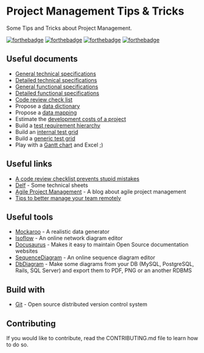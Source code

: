 # Project Management Tips & Tricks

Some Tips and Tricks about Project Management.

[![forthebadge](https://forthebadge.com/images/badges/you-didnt-ask-for-this.svg)](http://forthebadge.com) [![forthebadge](https://forthebadge.com/images/badges/contains-technical-debt.svg)](http://forthebadge.com)  [![forthebadge](https://forthebadge.com/images/badges/check-it-out.svg)](http://forthebadge.com)  [![forthebadge](https://forthebadge.com/images/badges/built-with-love.svg)](http://forthebadge.com)

## Useful documents

* [General technical specifications](https://github.com/evandycke/project-management-tips-tricks/wiki/General-technical-specifications)
* [Detailed technical specifications](https://github.com/evandycke/project-management-tips-tricks/wiki/Detailed-technical-specifications)
* [General functional specifications](https://github.com/evandycke/project-management-tips-tricks/wiki/General-functional-specifications)
* [Detailed functional specifications](https://github.com/evandycke/project-management-tips-tricks/wiki/Detailed-functional-specifications)
* [Code review check list](https://github.com/evandycke/project-management-tips-tricks/wiki/Code-review-checklist)
* Propose a [data dictionary](./resources/data_dictionary.xltx)
* Propose a [data mapping](./resources/data_mapping.xltx)
* Estimate the [development costs of a project](./resources/cost_estimate.xltx)
* Build a [test requirement hierarchy](./resources/test_requirement_hierarchy.xltm)
* Build an [internal test grid](./resources/internal_test_grid.xltx)
* Build a [generic test grid](./resources/generic_test_grid.xltx)
* Play with a [Gantt chart](./resources/gantt_chart.xltx) and Excel ;)

## Useful links

* [A code review checklist prevents stupid mistakes](https://dev.to/bosepchuk/a-code-review-checklist-prevents-stupid-mistakes-o6)
* [Delf](http://www.delf.fr/) - Some technical sheets
* [Agile Project Management](https://gestiondeprojets.wordpress.com/) - A blog about agile project management
* [Tips to better manage your team remotely](https://fr.blog.pop.work/popwork-management-tips/popwork-tips-to-better-manage-your-team-remotely/)

## Useful tools

* [Mockaroo](https://www.mockaroo.com/) - A realistic data generator
* [Isoflow](https://isoflow.io/) - An online network diagram editor
* [Docusaurus](https://docusaurus.io/en/) - Makes it easy to maintain Open Source documentation websites
* [SequenceDiagram](https://sequencediagram.org/) - An online sequence diagram editor
* [DbDiagram](https://dbdiagram.io/d) - Make some diagrams from your DB (MySQL, PostgreSQL, Rails, SQL Server) and export them to PDF, PNG or an another RDBMS

## Build with

* [Git](https://git-scm.com) - Open source distributed version control system

## Contributing

If you would like to contribute, read the CONTRIBUTING.md file to learn how to do so.
